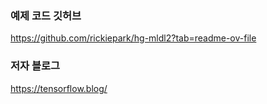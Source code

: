 ### 예제 코드 깃허브
https://github.com/rickiepark/hg-mldl2?tab=readme-ov-file
### 저자 블로그
https://tensorflow.blog/